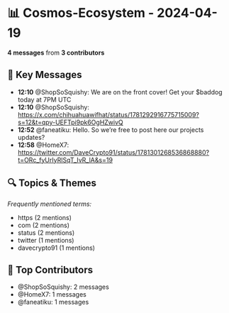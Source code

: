 # 📊 Cosmos-Ecosystem - 2024-04-19
**4 messages** from **3 contributors**

## 💬 Key Messages
- **12:10** @ShopSoSquishy: We are on the front cover! Get your $baddog today at 7PM UTC
- **12:10** @ShopSoSquishy: https://x.com/chihuahuawifhat/status/1781292916775715009?s=12&t=qpy-UEFTpi9pk6OgHZwivQ
- **12:52** @faneatiku: Hello. So we’re free to post here our projects updates?
- **12:58** @HomeX7: https://twitter.com/DaveCrypto91/status/1781301268536868880?t=ORc_fyUrIyRlSqT_IvR_lA&s=19

## 🔍 Topics & Themes
*Frequently mentioned terms:*
- https (2 mentions)
- com (2 mentions)
- status (2 mentions)
- twitter (1 mentions)
- davecrypto91 (1 mentions)

## 👥 Top Contributors
- @ShopSoSquishy: 2 messages
- @HomeX7: 1 messages
- @faneatiku: 1 messages